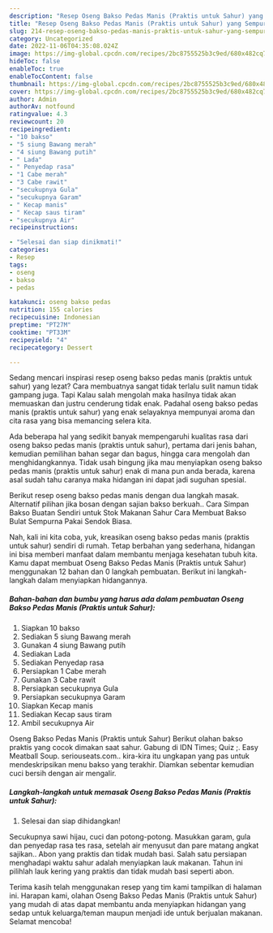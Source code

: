 ```yaml
---
description: "Resep Oseng Bakso Pedas Manis (Praktis untuk Sahur) yang Sempurna"
title: "Resep Oseng Bakso Pedas Manis (Praktis untuk Sahur) yang Sempurna"
slug: 214-resep-oseng-bakso-pedas-manis-praktis-untuk-sahur-yang-sempurna
category: Uncategorized
date: 2022-11-06T04:35:08.024Z
image: https://img-global.cpcdn.com/recipes/2bc8755525b3c9ed/680x482cq70/oseng-bakso-pedas-manis-praktis-untuk-sahur-foto-resep-utama.jpg
hideToc: false
enableToc: true
enableTocContent: false
thumbnail: https://img-global.cpcdn.com/recipes/2bc8755525b3c9ed/680x482cq70/oseng-bakso-pedas-manis-praktis-untuk-sahur-foto-resep-utama.jpg
cover: https://img-global.cpcdn.com/recipes/2bc8755525b3c9ed/680x482cq70/oseng-bakso-pedas-manis-praktis-untuk-sahur-foto-resep-utama.jpg
author: Admin
authorAv: notfound
ratingvalue: 4.3
reviewcount: 20
recipeingredient:
- "10 bakso"
- "5 siung Bawang merah"
- "4 siung Bawang putih"
- " Lada"
- " Penyedap rasa"
- "1 Cabe merah"
- "3 Cabe rawit"
- "secukupnya Gula"
- "secukupnya Garam"
- " Kecap manis"
- " Kecap saus tiram"
- "secukupnya Air"
recipeinstructions:

- "Selesai dan siap dinikmati!"
categories:
- Resep
tags:
- oseng
- bakso
- pedas

katakunci: oseng bakso pedas 
nutrition: 155 calories
recipecuisine: Indonesian
preptime: "PT27M"
cooktime: "PT33M"
recipeyield: "4"
recipecategory: Dessert

---
```



Sedang mencari inspirasi resep oseng bakso pedas manis (praktis untuk sahur) yang lezat? Cara membuatnya sangat tidak terlalu sulit namun tidak gampang juga. Tapi Kalau salah mengolah maka hasilnya tidak akan memuaskan dan justru cenderung tidak enak. Padahal oseng bakso pedas manis (praktis untuk sahur) yang enak selayaknya mempunyai aroma dan cita rasa yang bisa memancing selera kita.


Ada beberapa hal yang sedikit banyak mempengaruhi kualitas rasa dari oseng bakso pedas manis (praktis untuk sahur), pertama dari jenis bahan, kemudian pemilihan bahan segar dan bagus, hingga cara mengolah dan menghidangkannya. Tidak usah bingung jika mau menyiapkan oseng bakso pedas manis (praktis untuk sahur) enak di mana pun anda berada, karena asal sudah tahu caranya maka hidangan ini dapat jadi suguhan spesial.

Berikut resep oseng bakso pedas manis dengan dua langkah masak. Alternatif pilihan jika bosan dengan sajian bakso berkuah.. Cara Simpan Bakso Buatan Sendiri untuk Stok Makanan Sahur Cara Membuat Bakso Bulat Sempurna Pakai Sendok Biasa.


Nah, kali ini kita coba, yuk, kreasikan oseng bakso pedas manis (praktis untuk sahur) sendiri di rumah. Tetap berbahan yang sederhana, hidangan ini bisa memberi manfaat dalam membantu menjaga kesehatan tubuh kita. Kamu dapat membuat Oseng Bakso Pedas Manis (Praktis untuk Sahur) menggunakan 12 bahan dan 0 langkah pembuatan. Berikut ini langkah-langkah dalam menyiapkan hidangannya.

<!--inarticleads1-->

##### Bahan-bahan dan bumbu yang harus ada dalam pembuatan Oseng Bakso Pedas Manis (Praktis untuk Sahur):

1. Siapkan 10 bakso
1. Sediakan 5 siung Bawang merah
1. Gunakan 4 siung Bawang putih
1. Sediakan  Lada
1. Sediakan  Penyedap rasa
1. Persiapkan 1 Cabe merah
1. Gunakan 3 Cabe rawit
1. Persiapkan secukupnya Gula
1. Persiapkan secukupnya Garam
1. Siapkan  Kecap manis
1. Sediakan  Kecap saus tiram
1. Ambil secukupnya Air


Oseng Bakso Pedas Manis (Praktis untuk Sahur) Berikut olahan bakso praktis yang cocok dimakan saat sahur. Gabung di IDN Times; Quiz ;. Easy Meatball Soup. seriouseats.com.. kira-kira itu ungkapan yang pas untuk mendeskripsikan menu bakso yang terakhir. Diamkan sebentar kemudian cuci bersih dengan air mengalir. 

<!--inarticleads2-->

##### Langkah-langkah untuk memasak Oseng Bakso Pedas Manis (Praktis untuk Sahur):


1. Selesai dan siap dihidangkan!

Secukupnya sawi hijau, cuci dan potong-potong. Masukkan garam, gula dan penyedap rasa tes rasa, setelah air menyusut dan pare matang angkat sajikan.. Abon yang praktis dan tidak mudah basi. Salah satu persiapan menghadapi waktu sahur adalah menyiapkan lauk makanan. Tahun ini pilihlah lauk kering yang praktis dan tidak mudah basi seperti abon. 

Terima kasih telah menggunakan resep yang tim kami tampilkan di halaman ini. Harapan kami, olahan Oseng Bakso Pedas Manis (Praktis untuk Sahur) yang mudah di atas dapat membantu anda menyiapkan hidangan yang sedap untuk keluarga/teman maupun menjadi ide untuk berjualan makanan. Selamat mencoba!
